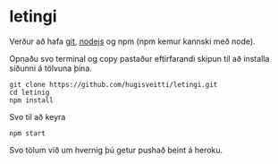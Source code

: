 # letingi

Verður að hafa [git](https://git-scm.com/downloads), [nodejs](https://nodejs.org/en/) og npm (npm kemur kannski með node).


Opnaðu svo terminal og copy pastaður eftirfarandi skipun til að installa síðunni á tölvuna þína.
```
git clone https://github.com/hugisveitti/letingi.git
cd letinig
npm install
```

Svo til að keyra 
```
npm start
```


Svo tölum við um hvernig þú getur pushað beint á heroku.
